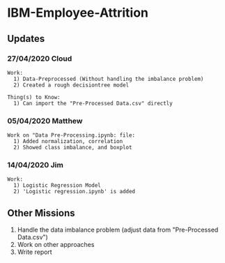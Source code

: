 # IBM-Employee-Attrition

## Updates
  ### 27/04/2020 Cloud
    Work:
      1) Data-Preprocessed (Without handling the imbalance problem) 
      2) Created a rough decisiontree model 
    
    Thing(s) to Know:
      1) Can import the "Pre-Processed Data.csv" directly

  ### 05/04/2020 Matthew 
    Work on "Data Pre-Processing.ipynb: file:
      1) Added normalization, correlation 
      2) Showed class imbalance, and boxplot
      
  ### 14/04/2020 Jim 
    Work:
      1) Logistic Regression Model
      2) 'Logistic regression.ipynb' is added
      
## Other Missions
  1) Handle the data imbalance problem (adjust data from "Pre-Processed Data.csv")
  2) Work on other approaches
  3) Write report
